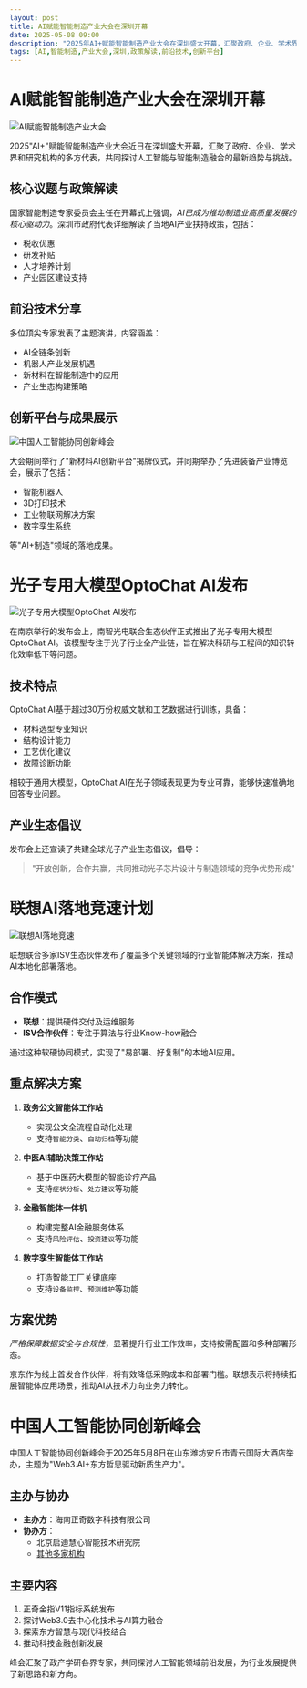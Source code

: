 ```yaml
---
layout: post
title: AI赋能智能制造产业大会在深圳开幕
date: 2025-05-08 09:00
description: "2025年AI+赋能智能制造产业大会在深圳盛大开幕，汇聚政府、企业、学术界和研究机构代表，共同探讨人工智能与智能制造融合的最新趋势与挑战。大会涵盖核心议题与政策解读、前沿技术分享、创新平台与成果展示等内容，展示了智能机器人、3D打印技术、工业物联网解决方案等AI+制造领域的落地成果。"
tags: [AI,智能制造,产业大会,深圳,政策解读,前沿技术,创新平台]
---
```


# AI赋能智能制造产业大会在深圳开幕

![AI赋能智能制造产业大会](https://s.coze.cn/t/bLRnLQTkA84/ "AI赋能智能制造产业大会")

2025"AI+"赋能智能制造产业大会近日在深圳盛大开幕，汇聚了政府、企业、学术界和研究机构的多方代表，共同探讨人工智能与智能制造融合的最新趋势与挑战。

## 核心议题与政策解读

国家智能制造专家委员会主任在开幕式上强调，*AI已成为推动制造业高质量发展的核心驱动力*。深圳市政府代表详细解读了当地AI产业扶持政策，包括：

- 税收优惠
- 研发补贴
- 人才培养计划
- 产业园区建设支持

## 前沿技术分享

多位顶尖专家发表了主题演讲，内容涵盖：

- AI全链条创新
- 机器人产业发展机遇
- 新材料在智能制造中的应用
- 产业生态构建策略

## 创新平台与成果展示

![中国人工智能协同创新峰会](https://s.coze.cn/t/R-cMdGXjWKg/ "中国人工智能协同创新峰会")

大会期间举行了"新材料AI创新平台"揭牌仪式，并同期举办了先进装备产业博览会，展示了包括：

- 智能机器人
- 3D打印技术
- 工业物联网解决方案
- 数字孪生系统

等"AI+制造"领域的落地成果。

# 光子专用大模型OptoChat AI发布

![光子专用大模型OptoChat AI发布](https://s.coze.cn/t/BawprVqwukc/ "光子专用大模型OptoChat AI发布")

在南京举行的发布会上，南智光电联合生态伙伴正式推出了光子专用大模型OptoChat AI。该模型专注于光子行业全产业链，旨在解决科研与工程间的知识转化效率低下等问题。

## 技术特点

OptoChat AI基于超过30万份权威文献和工艺数据进行训练，具备：

- 材料选型专业知识
- 结构设计能力
- 工艺优化建议
- 故障诊断功能

相较于通用大模型，OptoChat AI在光子领域表现更为专业可靠，能够快速准确地回答专业问题。

## 产业生态倡议

发布会上还宣读了共建全球光子产业生态倡议，倡导：

> "开放创新，合作共赢，共同推动光子芯片设计与制造领域的竞争优势形成"

# 联想AI落地竞速计划

![联想AI落地竞速](https://s.coze.cn/t/jLl78iqjops/ "联想AI落地竞速")

联想联合多家ISV生态伙伴发布了覆盖多个关键领域的行业智能体解决方案，推动AI本地化部署落地。

## 合作模式

- **联想**：提供硬件交付及运维服务
- **ISV合作伙伴**：专注于算法与行业Know-how融合

通过这种软硬协同模式，实现了"易部署、好复制"的本地AI应用。

## 重点解决方案

1. **政务公文智能体工作站**
   - 实现公文全流程自动化处理
   - 支持`智能分类`、`自动归档`等功能

2. **中医AI辅助决策工作站**
   - 基于中医药大模型的智能诊疗产品
   - 支持`症状分析`、`处方建议`等功能

3. **金融智能体一体机**
   - 构建完整AI金融服务体系
   - 支持`风险评估`、`投资建议`等功能

4. **数字孪生智能体工作站**
   - 打造智能工厂关键底座
   - 支持`设备监控`、`预测维护`等功能

## 方案优势

*严格保障数据安全与合规性*，显著提升行业工作效率，支持按需配置和多种部署形态。

京东作为线上首发合作伙伴，将有效降低采购成本和部署门槛。联想表示将持续拓展智能体应用场景，推动AI从技术力向业务力转化。

# 中国人工智能协同创新峰会

中国人工智能协同创新峰会于2025年5月8日在山东潍坊安丘市青云国际大酒店举办，主题为"Web3.AI+东方哲思驱动新质生产力"。

## 主办与协办

- **主办方**：海南正奇数字科技有限公司
- **协办方**：
  - 北京启迪慧心智能技术研究院
  - [其他多家机构](https://example.com)

## 主要内容

1. 正奇金指V11指标系统发布
2. 探讨Web3.0去中心化技术与AI算力融合
3. 探索东方智慧与现代科技结合
4. 推动科技金融创新发展

峰会汇聚了政产学研各界专家，共同探讨人工智能领域前沿发展，为行业发展提供了新思路和新方向。

